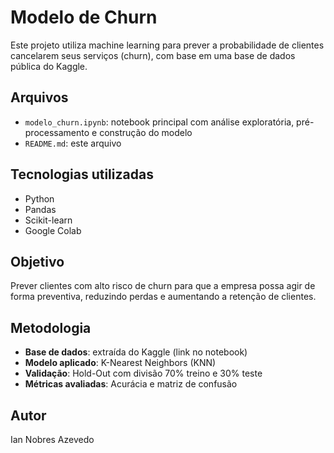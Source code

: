 # Modelo de Churn

Este projeto utiliza machine learning para prever a probabilidade de clientes cancelarem seus serviços (churn), com base em uma base de dados pública do Kaggle.

## Arquivos
- `modelo_churn.ipynb`: notebook principal com análise exploratória, pré-processamento e construção do modelo
- `README.md`: este arquivo

## Tecnologias utilizadas
- Python
- Pandas
- Scikit-learn
- Google Colab

## Objetivo
Prever clientes com alto risco de churn para que a empresa possa agir de forma preventiva, reduzindo perdas e aumentando a retenção de clientes.

## Metodologia
- **Base de dados**: extraída do Kaggle (link no notebook)
- **Modelo aplicado**: K-Nearest Neighbors (KNN)
- **Validação**: Hold-Out com divisão 70% treino e 30% teste
- **Métricas avaliadas**: Acurácia e matriz de confusão

## Autor
Ian Nobres Azevedo
